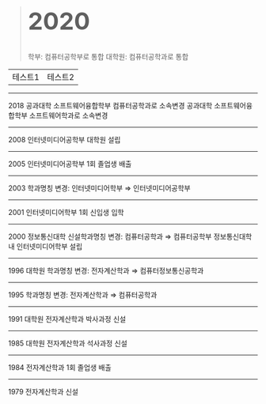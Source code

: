 >  <h1 className='font-sans text-green-600 font-bold' style='font-size: 3rem'>2020</h1>
>
> 학부: 컴퓨터공학부로 통합 대학원: 컴퓨터공학과로 통합

|||
|------|---|
|테스트1    |테스트2|

---

2018
공과대학 소프트웨어융합학부 컴퓨터공학과로 소속변경
공과대학 소프트웨어융합학부 소프트웨어학과로 소속변경


---

2008
인터넷미디어공학부 대학원 설립

---

2005
인터넷미디어공학부 1회 졸업생 배출

---

2003
학과명칭 변경: 인터넷미디어학부 ⇒ 인터넷미디어공학부

---

2001
인터넷미디어학부 1회 신입생 입학

---

2000
정보통신대학 신설학과명칭 변경: 컴퓨터공학과 ⇒ 컴퓨터공학부
정보통신대학 내 인터넷미디어학부 설립

---

1996
대학원 학과명칭 변경: 전자계산학과 ⇒ 컴퓨터정보통신공학과

---

1995
학과명칭 변경: 전자계산학과 ⇒ 컴퓨터공학과

---

1991
대학원 전자계산학과 박사과정 신설

---

1985
대학원 전자계산학과 석사과정 신설

---

1984
전자계산학과 1회 졸업생 배출

---

1979
전자계산학과 신설
